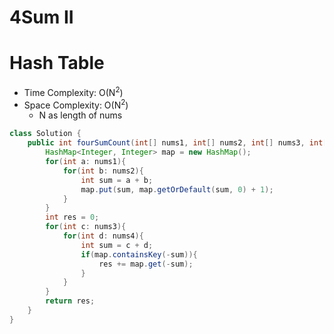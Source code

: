 # 4Sum II

# Hash Table

- Time Complexity: O(N<sup>2</sup>)
- Space Complexity: O(N<sup>2</sup>)
  - N as length of nums

```java
class Solution {
    public int fourSumCount(int[] nums1, int[] nums2, int[] nums3, int[] nums4) {
        HashMap<Integer, Integer> map = new HashMap();
        for(int a: nums1){
            for(int b: nums2){
                int sum = a + b;
                map.put(sum, map.getOrDefault(sum, 0) + 1);
            }
        }
        int res = 0;
        for(int c: nums3){
            for(int d: nums4){
                int sum = c + d;
                if(map.containsKey(-sum)){
                    res += map.get(-sum);
                }
            }
        }
        return res;
    }
}
```
